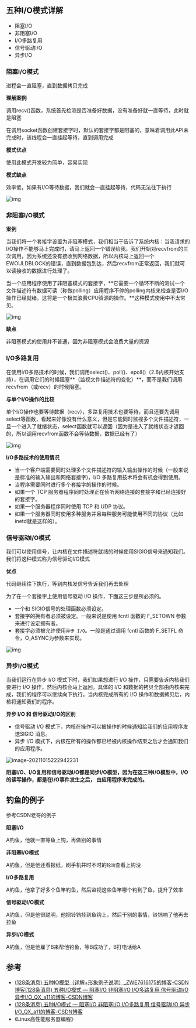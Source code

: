 ## 五种I/O模式详解

- 阻塞I/O
- 非阻塞I/O 
- I/O多路复用 
- 信号驱动I/O
- 异步I/O

### 阻塞I/O模式

进程会一直阻塞，直到数据拷贝完成

**理解案例**

调用recv()函数，系统首先检测是否准备好数据，没有准备好就一直等待，此时就是阻塞

在调用socket函数创建套接字时，默认的套接字都是阻塞的，意味着调用此API未完成时，该线程会一直挂起等待，直到调用完成

**模式优点**

使用此模式开发较为简单，容易实现

**模式缺点**

效率低，如果有I/O等待数据，我们就会一直挂起等待，代码无法往下执行

![img](https://syz-picture.oss-cn-shenzhen.aliyuncs.com/20190313205158429.png)

### 非阻塞I/O模式

**案例**

当我们将一个套接字设置为非阻塞模式，我们相当于告诉了系统内核：当我请求的I/O操作不能够马上完成时，请马上返回一个错误给我。我们开始对recvfrom的三次调用，因为系统还没有接收到网络数据，所以内核马上返回一个EWOULDBLOCK的错误，直到数据包到达，然后recvfrom正常返回，我们就可以读接收的数据进行处理了。

 当一个应用程序使用了非阻塞模式的套接字，**它需要一个循环不断的测试一个文件描述符有数据可读（称做polling）应用程序不停的polling内核来检查是否I/O操作已经就绪。这将是一个极其浪费CPU资源的操作。**这种模式使用中不太常见。

![img](https://syz-picture.oss-cn-shenzhen.aliyuncs.com/20190313212933561.png)

**缺点**

非阻塞模式的使用并不普通，因为非阻塞模式会浪费大量的资源

### **I/O多路复用**

在使用I/O多路技术的时候，我们调用select()、poll()、epoll()（2.6内核开始支持），在调用它们的时候阻塞**（监视文件描述符的变化）**，而不是我们调用recvfrom（或recv）的时候阻塞。

**与单个I/O操作的比较**

单个I/O操作也要等待数据（recv），多路复用技术也要等待，而且还要先调用select等函数，看起来好像没有什么意义，但是它能同时监视多个文件描述符，一旦一个进入了就绪状态，select函数就可以返回（因为是进入了就绪状态才返回的，所以调用recvfrom函数不会等待数据，数据已经有了）

![img](https://syz-picture.oss-cn-shenzhen.aliyuncs.com/20190315190101303.png)

**I/O多路技术的使用情况**

- 当一个客户端需要同时处理多个文件描述符的输入输出操作的时候（一般来说是标准的输入输出和网络套接字)，I/O 多路复用技术将会有机会得到使用。
- 当程序需要同时进行多个套接字的操作的时候。
- 如果一个 TCP 服务器程序同时处理正在侦听网络连接的套接字和已经连接好的套接字。
- 如果一个服务器程序同时使用 TCP 和 UDP 协议。
- 如果一个服务器同时使用多种服务并且每种服务可能使用不同的协议（比如 inetd就是这样的）。

### **信号驱动I/O模式**

我们可以使用信号，让内核在文件描述符就绪的时候使用SIGIO信号来通知我们。我们将这种模式称为信号驱动I/O模式

**优点**

代码继续往下执行，等到内核发信号告诉我们再去处理

为了在一个套接字上使用信号驱动 I/O 操作，下面这三步是所必须的。

- 一个和 SIGIO信号的处理函数必须设定。
- 套接字的拥有者必须被设定。一般来说是使用 fcntl 函数的 F_SETOWN 参数来进行设定拥有者。
- 套接字必须被允许使用`异步 I/O`。一般是通过调用 fcntl 函数的 F_SETFL 命令，O_ASYNC为参数来实现。

![img](https://syz-picture.oss-cn-shenzhen.aliyuncs.com/20190315194201132.png)

### **异步I/O模式**

当我们运行在异步 I/O 模式下时，我们如果想进行 I/O 操作，只需要告诉内核我们要进行 I/O 操作，然后内核会马上返回。具体的 I/O 和数据的拷贝全部由内核来完成，我们的程序可以继续向下执行。当内核完成所有的 I/O 操作和数据拷贝后，内核将通知我们的程序。

**异步 I/O 和  信号驱动I/O的区别**

- 信号驱动 I/O 模式下，内核在操作可以被操作的时候通知给我们的应用程序发送SIGIO 消息。
- 异步 I/O 模式下，内核在所有的操作都已经被内核操作结束之后才会通知我们的应用程序。

![image-20211015222942231](https://syz-picture.oss-cn-shenzhen.aliyuncs.com/image-20211015222942231.png)

**阻塞I/O、I/O复用和信号驱动I/O都是同步I/O模型，因为在这三种I/O模型中，I/O的读写操作，都是在I/O事件发生之后， 由应用程序来完成的。**
## 钓鱼的例子

参考CSDN老哥的例子

**阻塞I/O**

A钓鱼，他就一直等鱼上钩，再做别的事情

**非阻塞I/O模式**

A钓鱼，但是他还看报纸，刷手机并时不时的`轮询`查看上钩没

**I/O多路复用**

A钓鱼，他拿了好多个鱼竿钓鱼，然后监视这些鱼竿哪个钓到了鱼，提升了效率

**信号驱动I/O模式**

A钓鱼，但是他很聪明，他把铃铛挂到鱼钩上，然后干别的事情，铃铛响了他再去拉鱼

**异步I/O模式**

A钓鱼，但是他雇了B来帮他钓鱼，等B成功了，B打电话给A

## 参考

- [(128条消息) 五种IO模型（详解+形象例子说明）_ZWE7616175的博客-CSDN博客](https://blog.csdn.net/ZWE7616175/article/details/80591587)[(128条消息) 五种I/O模式 — 阻塞I/O 非阻塞I/O I/O多路复用 信号驱动I/O 异步I/O_QX_a11的博客-CSDN博客](https://blog.csdn.net/QX_a11/article/details/88540557?ops_request_misc=%7B%22request%5Fid%22%3A%22163429320216780261959769%22%2C%22scm%22%3A%2220140713.130102334..%22%7D&request_id=163429320216780261959769&biz_id=0&utm_medium=distribute.pc_search_result.none-task-blog-2~all~first_rank_ecpm_v1~rank_v31_ecpm-1-88540557.pc_search_result_hbase_insert&utm_term=阻塞I%2FO&spm=1018.2226.3001.4187)
- [(128条消息) 五种I/O模式 — 阻塞I/O 非阻塞I/O I/O多路复用 信号驱动I/O 异步I/O_QX_a11的博客-CSDN博客](https://blog.csdn.net/QX_a11/article/details/88540557?ops_request_misc=%7B%22request%5Fid%22%3A%22163429320216780261959769%22%2C%22scm%22%3A%2220140713.130102334..%22%7D&request_id=163429320216780261959769&biz_id=0&utm_medium=distribute.pc_search_result.none-task-blog-2~all~first_rank_ecpm_v1~rank_v31_ecpm-1-88540557.pc_search_result_hbase_insert&utm_term=阻塞I%2FO&spm=1018.2226.3001.4187)
- 《Linux高性能服务器编程》

